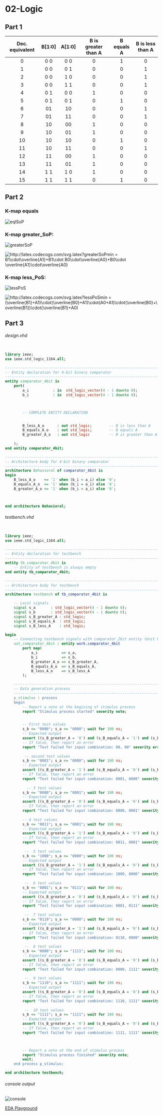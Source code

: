 # 02-Logic



## Part 1 



| **Dec. equivalent** | **B[1:0]** | **A[1:0]** | **B is greater than A** | **B equals A** | **B is less than A** |
| :-: | :-: | :-: | :-: | :-: | :-: |
| 0 | 0 0 | 0 0 | 0 | 1 | 0 |
| 1 | 0 0 | 0 1 | 0 | 0 | 1 |
| 2 | 0 0 | 1 0 | 0 | 0 | 1 |
| 3 | 0 0 | 1 1 | 0 | 0 | 1 |
| 4 | 0 1 | 0 0 | 1 | 0 | 0 |
| 5 | 0 1 | 0 1 | 0 | 1 | 0 |
| 6 | 01 | 10 | 0 | 0 | 1 |
| 7 | 01 | 11 | 0 | 0 | 1 |
| 8 | 10 | 00 | 1 | 0 | 0 |
| 9 | 10 | 01 | 1 | 0 | 0 |
| 10 | 10 | 10 | 0 | 1 | 0 |
| 11 | 10 | 11 | 0 | 0 | 1 |
| 12 | 11 | 00 | 1 | 0 | 0 |
| 13 | 11 | 01 | 1 | 0 | 0 |
| 14 | 1 1 | 1 0 | 1 | 0 | 0 |
| 15 | 1 1 | 1 1 | 0 | 1 | 0 |

## Part 2 



### K-map equals 

![eqlSoP](eqlSoP.png)



### K-map greater_SoP:



![greaterSoP](greaterSoP.png)



<img src="http://latex.codecogs.com/svg.latex?greaterSoPmin&space;=&space;B1\cdot\overline{A1}&plus;B1\cdot&space;B0\cdot\overline{A0}&plus;B0\cdot&space;\overline{A1}\cdot\overline{A0}&space;&space;" title="http://latex.codecogs.com/svg.latex?greaterSoPmin = B1\cdot\overline{A1}+B1\cdot B0\cdot\overline{A0}+B0\cdot \overline{A1}\cdot\overline{A0} " />





### K-map less_PoS:



![lessPoS](lessPoS.png)

<img src="http://latex.codecogs.com/svg.latex?lessPoSmin&space;=&space;(\overline{B1}&plus;A1)\cdot(\overline{B0}&plus;A1)\cdot(A0&plus;A1)\cdot(\overline{B0}&plus;\overline{B1})\cdot(\overline{B1}&plus;A0)&space;&space;" title="http://latex.codecogs.com/svg.latex?lessPoSmin = (\overline{B1}+A1)\cdot(\overline{B0}+A1)\cdot(A0+A1)\cdot(\overline{B0}+\overline{B1})\cdot(\overline{B1}+A0) " />



## Part 3 

###### design.vhd

```vhdl

library ieee;
use ieee.std_logic_1164.all;

------------------------------------------------------------------------
-- Entity declaration for 4-bit binary comparator
------------------------------------------------------------------------
entity comparator_4bit is
    port(
        a_i           : in  std_logic_vector(4 - 1 downto 0);
        b_i           : in  std_logic_vector(4 - 1 downto 0);
        


        -- COMPLETE ENTITY DECLARATION


        B_less_A_o      : out std_logic;        -- B is less than A
        B_equals_A_o    : out std_logic;		-- B equals A
        B_greater_A_o	: out std_logic			-- B is greater than A
        
    );
end entity comparator_4bit;

------------------------------------------------------------------------
-- Architecture body for 4-bit binary comparator
------------------------------------------------------------------------
architecture Behavioral of comparator_4bit is
begin
    B_less_A_o    <= '1' when (b_i < a_i) else '0';
	B_equals_A_o  <= '1' when (b_i = a_i) else '0';
    B_greater_A_o <= '1' when (b_i > a_i) else '0';



end architecture Behavioral;
```

###### testbench.vhd

```vhdl

library ieee;
use ieee.std_logic_1164.all;

------------------------------------------------------------------------
-- Entity declaration for testbench
------------------------------------------------------------------------
entity tb_comparator_4bit is
    -- Entity of testbench is always empty
end entity tb_comparator_4bit;

------------------------------------------------------------------------
-- Architecture body for testbench
------------------------------------------------------------------------
architecture testbench of tb_comparator_4bit is

    -- Local signals
    signal s_a       : std_logic_vector(4 - 1 downto 0);
    signal s_b       : std_logic_vector(4 - 1 downto 0);
    signal s_B_greater_A : std_logic;
    signal s_B_equals_A  : std_logic;
    signal s_B_less_A    : std_logic;

begin
    -- Connecting testbench signals with comparator_2bit entity (Unit Under Test)
    uut_comparator_4bit : entity work.comparator_4bit
        port map(
            a_i           => s_a,
            b_i           => s_b,
            B_greater_A_o => s_B_greater_A,
            B_equals_A_o  => s_B_equals_A,
            B_less_A_o    => s_B_less_A
        );

    --------------------------------------------------------------------
    -- Data generation process
    --------------------------------------------------------------------
    p_stimulus : process
    begin
        -- Report a note at the begining of stimulus process
        report "Stimulus process started" severity note;


        -- First test values
        s_b <= "0000"; s_a <= "0000"; wait for 100 ns;
        -- Expected output
        assert ((s_B_greater_A = '0') and (s_B_equals_A = '1') and (s_B_less_A = '0'))
        -- If false, then report an error
        report "Test failed for input combination: 00, 00" severity error;
                
         -- second test values
        s_b <= "0001"; s_a <= "0000"; wait for 100 ns;
        -- Expected output
        assert ((s_B_greater_A = '1') and (s_B_equals_A = '0') and (s_B_less_A = '0'))
        -- If false, then report an error
        report "Test failed for input combination: 0001, 0000" severity error;
        
          -- 3 test values
        s_b <= "0000"; s_a <= "0001"; wait for 100 ns;
        -- Expected output
        assert ((s_B_greater_A = '0') and (s_B_equals_A = '0') and (s_B_less_A = '1'))
        -- If false, then report an error
        report "Test failed for input combination: 0000, 0001" severity error;
        
        -- 4 test values
        s_b <= "0011"; s_a <= "0001"; wait for 100 ns;
        -- Expected output
        assert ((s_B_greater_A = '1') and (s_B_equals_A = '0') and (s_B_less_A = '0'))
        -- If false, then report an error
        report "Test failed for input combination: 0011, 0001" severity error;
        
         --  5 test values
        s_b <= "1000"; s_a <= "0000"; wait for 100 ns;
        -- Expected output
        assert ((s_B_greater_A = '1') and (s_B_equals_A = '0') and (s_B_less_A = '0'))
        -- If false, then report an error
        report "Test failed for input combination: 1000, 0000" severity error;
        
         --  6 test values
        s_b <= "0001"; s_a <= "0111"; wait for 100 ns;
        -- Expected output
        assert ((s_B_greater_A = '0') and (s_B_equals_A = '0') and (s_B_less_A = '1'))
        -- If false, then report an error
        report "Test failed for input combination: 0001, 0111" severity error;
        
         --  7 test values
        s_b <= "0110"; s_a <= "0000"; wait for 100 ns;
        -- Expected output
        assert ((s_B_greater_A = '1') and (s_B_equals_A = '0') and (s_B_less_A = '0'))
        -- If false, then report an error
        report "Test failed for input combination: 0110, 0000" severity error;
        
         --  8 test values
        s_b <= "0000"; s_a <= "1111"; wait for 100 ns;
        -- Expected output
        assert ((s_B_greater_A = '0') and (s_B_equals_A = '0') and (s_B_less_A = '1'))
        -- If false, then report an error
        report "Test failed for input combination: 0000, 1111" severity error;
        
         --  9 test values
        s_b <= "1110"; s_a <= "1111"; wait for 100 ns;
        -- Expected output
        assert ((s_B_greater_A = '0') and (s_B_equals_A = '0') and (s_B_less_A = '1'))
        -- If false, then report an error
        report "Test failed for input combination: 1110, 1111" severity error;
        
         --  10 test values
        s_b <= "1111"; s_a <= "1111"; wait for 100 ns;
        -- Expected output
        assert ((s_B_greater_A = '0') and (s_B_equals_A = '0') and (s_B_less_A = '0'))
        -- If false, then report an error
        report "Test failed for input combination: 1111, 1111" severity error;
  


        -- Report a note at the end of stimulus process
        report "Stimulus process finished" severity note;
        wait;
    end process p_stimulus;

end architecture testbench;
```

###### console output

![console](console.png)



[EDA Playground](https://www.edaplayground.com/x/9zNp)

